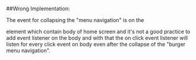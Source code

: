 
##Wrong Implementation:

The event for collapsing the "menu navigation" is on the <div> element which contain body of home screen and it's not a good practice to add event listener on the body and with that the on click event listener will listen for every click event on body even after the collapse of the "burger menu navigation".
